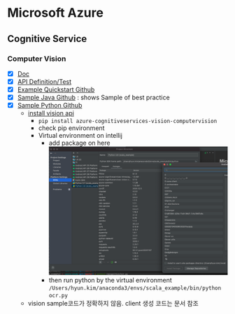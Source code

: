 # Microsoft Azure

## Cognitive Service

### Computer Vision
- [x] [Doc](https://docs.microsoft.com/ko-kr/azure/cognitive-services/Computer-vision/quickstarts-sdk/client-library?pivots=programming-language-java&tabs=visual-studio)
- [x] [API Definition/Test](https://eastus2.dev.cognitive.microsoft.com/docs/services/computer-vision-v3-ga/operations/56f91f2e778daf14a499f20d)
- [x] [Example Quickstart Github](https://github.com/Azure-Samples/cognitive-services-quickstart-code)
- [x] [Sample Java Github](https://github.com/Azure-Samples/cognitive-services-java-sdk-samples/tree/master/Vision/ComputerVision) : shows Sample of best practice
- [x] [Sample Python Github](https://github.com/Azure-Samples/cognitive-services-python-sdk-samples)
    - [install vision api](https://pypi.org/project/azure-cognitiveservices-vision-computervision/)
        - `pip install azure-cognitiveservices-vision-computervision`
        - check pip environment
        - Virtual environment on intellij
          - add package on here
          ![img.png](img.png)
          - then run python by the virtual environment `/Users/hyun.kim/anaconda3/envs/scala_example/bin/python ocr.py`
    - vision sample코드가 정확하지 않음. client 생성 코드는 문서 참조